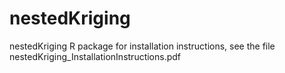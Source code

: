 # nestedKriging
nestedKriging R package
for installation instructions, see the file nestedKriging_InstallationInstructions.pdf
